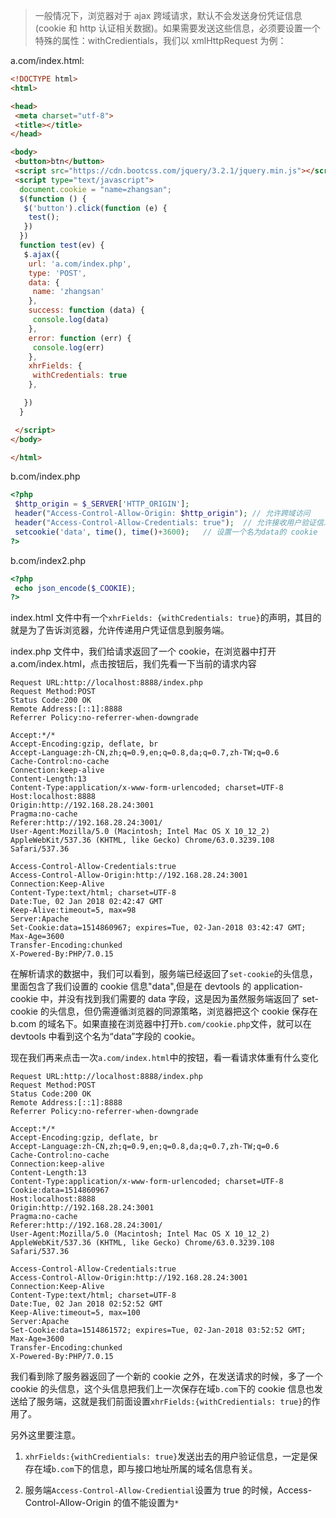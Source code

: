 > 一般情况下，浏览器对于 ajax 跨域请求，默认不会发送身份凭证信息(cookie 和 http 认证相关数据)。如果需要发送这些信息，必须要设置一个特殊的属性：withCredientials，我们以 xmlHttpRequest 为例：

a.com/index.html:

```html
<!DOCTYPE html>
<html>

<head>
 <meta charset="utf-8">
 <title></title>
</head>

<body>
 <button>btn</button>
 <script src="https://cdn.bootcss.com/jquery/3.2.1/jquery.min.js"></script>
 <script type="text/javascript">
  document.cookie = "name=zhangsan";
  $(function () {
   $('button').click(function (e) {
    test();
   })
  })
  function test(ev) {
   $.ajax({
    url: 'a.com/index.php',
    type: 'POST',
    data: {
     name: 'zhangsan'
    },
    success: function (data) {
     console.log(data)
    },
    error: function (err) {
     console.log(err)
    },
    xhrFields: {
     withCredentials: true
    },

   })
  }

 </script>
</body>

</html>
```

b.com/index.php

```php
<?php
 $http_origin = $_SERVER['HTTP_ORIGIN'];
 header("Access-Control-Allow-Origin: $http_origin"); // 允许跨域访问
 header("Access-Control-Allow-Credentials: true");  // 允许接收用户验证信息
 setcookie('data', time(), time()+3600);   // 设置一个名为data的 cookie
?>
```

b.com/index2.php

```php
<?php
 echo json_encode($_COOKIE);
?>
```

index.html 文件中有一个`xhrFields: {withCredentials: true}`的声明，其目的就是为了告诉浏览器，允许传递用户凭证信息到服务端。

index.php 文件中，我们给请求返回了一个 cookie，在浏览器中打开 a.com/index.html，点击按钮后，我们先看一下当前的请求内容

```
Request URL:http://localhost:8888/index.php
Request Method:POST
Status Code:200 OK
Remote Address:[::1]:8888
Referrer Policy:no-referrer-when-downgrade

Accept:*/*
Accept-Encoding:gzip, deflate, br
Accept-Language:zh-CN,zh;q=0.9,en;q=0.8,da;q=0.7,zh-TW;q=0.6
Cache-Control:no-cache
Connection:keep-alive
Content-Length:13
Content-Type:application/x-www-form-urlencoded; charset=UTF-8
Host:localhost:8888
Origin:http://192.168.28.24:3001
Pragma:no-cache
Referer:http://192.168.28.24:3001/
User-Agent:Mozilla/5.0 (Macintosh; Intel Mac OS X 10_12_2) AppleWebKit/537.36 (KHTML, like Gecko) Chrome/63.0.3239.108 Safari/537.36

Access-Control-Allow-Credentials:true
Access-Control-Allow-Origin:http://192.168.28.24:3001
Connection:Keep-Alive
Content-Type:text/html; charset=UTF-8
Date:Tue, 02 Jan 2018 02:42:47 GMT
Keep-Alive:timeout=5, max=98
Server:Apache
Set-Cookie:data=1514860967; expires=Tue, 02-Jan-2018 03:42:47 GMT; Max-Age=3600
Transfer-Encoding:chunked
X-Powered-By:PHP/7.0.15
```

在解析请求的数据中，我们可以看到，服务端已经返回了`set-cookie`的头信息，里面包含了我们设置的 cookie 信息"data",但是在 devtools 的 application-cookie 中，并没有找到我们需要的 data 字段，这是因为虽然服务端返回了 set-cookie 的头信息，但仍需遵循浏览器的同源策略，浏览器把这个 cookie 保存在 b.com 的域名下。如果直接在浏览器中打开`b.com/cookie.php`文件，就可以在 devtools 中看到这个名为“data”字段的 cookie。

现在我们再来点击一次`a.com/index.html`中的按钮，看一看请求体重有什么变化

```
Request URL:http://localhost:8888/index.php
Request Method:POST
Status Code:200 OK
Remote Address:[::1]:8888
Referrer Policy:no-referrer-when-downgrade

Accept:*/*
Accept-Encoding:gzip, deflate, br
Accept-Language:zh-CN,zh;q=0.9,en;q=0.8,da;q=0.7,zh-TW;q=0.6
Cache-Control:no-cache
Connection:keep-alive
Content-Length:13
Content-Type:application/x-www-form-urlencoded; charset=UTF-8
Cookie:data=1514860967
Host:localhost:8888
Origin:http://192.168.28.24:3001
Pragma:no-cache
Referer:http://192.168.28.24:3001/
User-Agent:Mozilla/5.0 (Macintosh; Intel Mac OS X 10_12_2) AppleWebKit/537.36 (KHTML, like Gecko) Chrome/63.0.3239.108 Safari/537.36

Access-Control-Allow-Credentials:true
Access-Control-Allow-Origin:http://192.168.28.24:3001
Connection:Keep-Alive
Content-Type:text/html; charset=UTF-8
Date:Tue, 02 Jan 2018 02:52:52 GMT
Keep-Alive:timeout=5, max=100
Server:Apache
Set-Cookie:data=1514861572; expires=Tue, 02-Jan-2018 03:52:52 GMT; Max-Age=3600
Transfer-Encoding:chunked
X-Powered-By:PHP/7.0.15
```

我们看到除了服务器返回了一个新的 cookie 之外，在发送请求的时候，多了一个 cookie 的头信息，这个头信息把我们上一次保存在域`b.com`下的 cookie 信息也发送给了服务端，这就是我们前面设置`xhrFields:{withCredientials: true}`的作用了。

另外这里要注意。

1.  `xhrFields:{withCredientials: true}`发送出去的用户验证信息，一定是保存在域`b.com`下的信息，即与接口地址所属的域名信息有关。

2.  服务端`Access-Control-Allow-Crediential`设置为 true 的时候，Access-Control-Allow-Origin 的值不能设置为`*`
